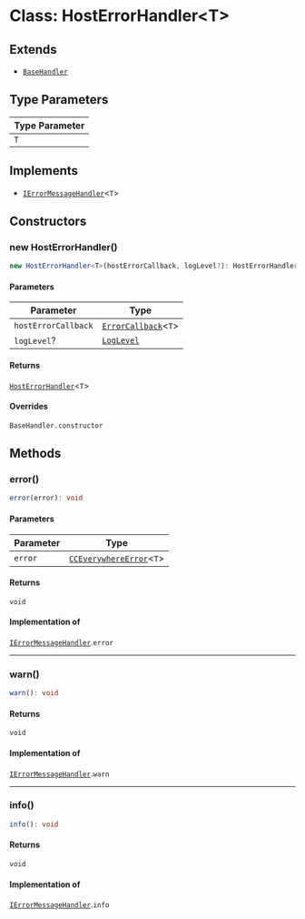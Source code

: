 # Class: HostErrorHandler<T\>

## Extends

- [`BaseHandler`](../../BaseHandler/classes/base-handler.md)

## Type Parameters

| Type Parameter |
| ------ |
| `T` |

## Implements

- [`IErrorMessageHandler`](../../../IErrorMessageHandler/interfaces/i-error-message-handler/index.md)<`T`\>

## Constructors

### new HostErrorHandler()

```ts
new HostErrorHandler<T>(hostErrorCallback, logLevel?): HostErrorHandler<T>
```

#### Parameters

| Parameter | Type |
| ------ | ------ |
| `hostErrorCallback` | [`ErrorCallback`](../../../CCEverywhereError.types/type-aliases/error-callback/index.md)<`T`\> |
| `logLevel`? | [`LogLevel`](../../../CCEverywhereError.types/enumerations/log-level/index.md) |

#### Returns

[`HostErrorHandler`](Hosterror-handler.md)<`T`\>

#### Overrides

`BaseHandler.constructor`

## Methods

### error()

```ts
error(error): void
```

#### Parameters

| Parameter | Type |
| ------ | ------ |
| `error` | [`CCEverywhereError`](../../../CCEverywhereError/classes/cc-everywhere-error.md)<`T`\> |

#### Returns

`void`

#### Implementation of

[`IErrorMessageHandler`](../../../IErrorMessageHandler/interfaces/i-error-message-handler/index.md).`error`

***

### warn()

```ts
warn(): void
```

#### Returns

`void`

#### Implementation of

[`IErrorMessageHandler`](../../../IErrorMessageHandler/interfaces/i-error-message-handler/index.md).`warn`

***

### info()

```ts
info(): void
```

#### Returns

`void`

#### Implementation of

[`IErrorMessageHandler`](../../../IErrorMessageHandler/interfaces/i-error-message-handler/index.md).`info`
